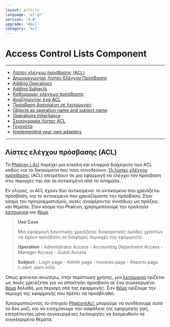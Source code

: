 ```yaml
---
layout: article
language: 'el-gr'
version: '4.0'
upgrade: '#acl'
category: 'acl'
---
```

# Access Control Lists Component

* * *

- [Λίστες ελέγχου πρόσβασης (ACL)](acl-overview)
- [Δημιουργώντας Λίστες Ελέγχου Πρόσβασης](acl-setup)
- [Adding Operations](acl-adding-operations)
- [Adding Subjects](acl-adding-subjects)
- [Καθορισμός ελέγχων πρόσβασης](acl-access-controls)
- [Αναζητώντας ένα ACL](acl-querying)
- [Πρόσβαση βασισμένη σε λειτουργίες](acl-function-based-access)
- [Objects as operation name and subject name](acl-objects)
- [Operations Inheritance](acl-operations-inheritance)
- [Σειρογραφία Λίστες ACL](acl-serialization)
- [Γεγονότα](acl-events)
- [Implementing your own adapters](acl-custom-adapters)

* * *

## Λίστες ελέγχου πρόσβασης (ACL)

Το [Phalcon \ Acl](api/Phalcon_Acl) παρέχει μια εύκολη και ελαφριά διαχείριση των ACL καθώς και τα δικαιώματα που τους συνοδεύουν. [Οι λίστες ελέγχου πρόσβασης](https://en.wikipedia.org/wiki/Access_control_list) (ACL) επιτρέπουν σε μια εφαρμογή να ελέγχει την πρόσβαση στις περιοχές της και τα αντικείμενα από τα αιτήματα.

Εν ολίγοις, οι ACL έχουν δύο αντικείμενα: το αντικείμενο που χρειάζεται πρόσβαση, και το αντικείμενο που χρειαζόμαστε την πρόσβαση. Στον κόσμο του προγραμματισμού, αυτές αναφέρονται συνήθωςι ως πράξεις και θέματα. Στον κόσμο του Phalcon, χρησιμοποιούμε την ορολογία [λειτουργία](api/Phalcon_Acl_Operation) και [θέμα](api/Phalcon_Acl_Subject).

> **Use Case**
> 
> Μια εφαρμογή λογιστικής χρειάζεται διαφορετικές ομάδες χρηστών να έχουν πρόσβαση σε διάφορες περιοχές της εφαρμογής.
> 
> **Operation** - Administrator Access - Accounting Department Access - Manager Access - Guest Access
> 
> **Subject** - Login page - Admin page - Invoices page - Reports page {:.alert .alert-info}

Όπως φαίνεται ανωτέρω, στην περίπτωση χρήσης, μια [λειτουργία](api/Phalcon_Acl_Operation) ορίζεται ως ποιός χρειάζεται για να αποκτήσει πρόσβαση σε ένα συγκεκριμένο [θέμα](api/Phalcon_Acl_Subject) δηλαδή, μια περιοχή από της εφαρμογής. Σαν [θέμα](api/Phalcon_Acl_Subject) ορίζουμε την περιοχή της εφαρμογής που πρέπει να προσβληθεί.

Χρησιμοποιώντας το στοιχείο [Phalcon\Acl](api/Phalcon_Acl), μπορούμε να συνδέσουμε αυτά τα δύο μαζί, και να ενισχύσουμε την ασφάλεια της εφαρμογής μας, επιτρέποντας μόνο συγκεκριμένες λειτουργίες να δεσμευθούν σε συγκεκριμένα θέματα.